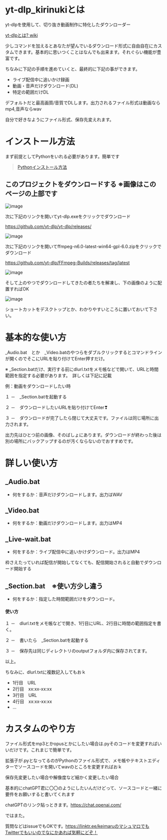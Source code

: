 # yt-dlp_kirinukiとは

yt-dlpを使用して、切り抜き動画制作に特化したダウンローダー

[yt-dlpとは? wiki](https://wiki.archlinux.jp/index.php/Yt-dlp#:~:text=yt%2Ddlp%E3%81%AF%E3%80%811000%E4%BB%A5%E4%B8%8A,%E3%81%A7%E3%81%8D%E3%82%8B%E3%82%B3%E3%83%9E%E3%83%B3%E3%83%89%E3%83%A9%E3%82%A4%E3%83%B3%E3%83%97%E3%83%AD%E3%82%B0%E3%83%A9%E3%83%A0%E3%81%A7%E3%81%99%E3%80%82)

少しコマンドを加えるとあなたが望んでいるダウンロード形式に自由自在にカスタムできます。基本的に思いつくことはなんでも出来ます。それぐらい機能が豊富です。

ちなみに下記の手順を進めていくと、最終的に下記の事ができます。

- ライブ配信中に追いかけ録画
- 動画・音声だけダウンロード(DL)
- 特定の範囲だけDL


デフォルトだと最高画質/音質でDLします。出力されるファイル形式は動画ならmp4,音声ならwav

自分で好きなようにファイル形式、保存先変えれます。


# インストール方法

まず前提としてPythonをいれる必要があります。簡単です

> [Pythonインストール方法](https://prog-8.com/docs/python-env-win)

## このプロジェクトをダウンロードする ※画像はこのページの上部です

![image](https://github.com/keimaruO/kirinuki_dl/assets/91080250/9f4d7d1e-f629-4af1-bf0a-692569d5f8b1)


次に下記のリンクを開いてyt-dlp.exeをクリックでダウンロード

https://github.com/yt-dlp/yt-dlp/releases/

![image](https://github.com/keimaruO/kirinuki_dl/assets/91080250/ae976dc8-d68e-4b9d-89c4-5cf838cf5eda)


次に下記のリンクを開いてffmpeg-n6.0-latest-win64-gpl-6.0.zipをクリックでダウンロード

https://github.com/yt-dlp/FFmpeg-Builds/releases/tag/latest

![image](https://github.com/keimaruO/kirinuki_dl/assets/91080250/5c309489-25c6-45f7-93f1-f0d8c36489dc)


そして上のやつでダウンロードしてきたの者たちを解凍し、下の画像のように配置すればOK

![image](https://github.com/keimaruO/kirinuki_dl/assets/91080250/0dc46007-870b-4394-a069-a5e2a13df082)



ショートカットをデスクトップとか、わかりやすいところに置いておいて下さい。

# 基本的な使い方

_Audio.bat　とか　_Video.batのやつらをダブルクリックするとコマンドラインが開くのでそこにURLを貼り付けてEnter押すだけ。

※ _Section.batだけ、実行する前にdlurl.txtをメモ帳などで開いて、URLと時間範囲を指定する必要があります。　詳しくは下記に記載

例：動画をダウンロードしたい時

１ －　_Section.batを起動する

２ －　ダウンロードしたいURLを貼り付けてEnter❣

３ －　ダウンロードが完了したら閉じて大丈夫です。ファイルは同じ場所に出力されます。


出力先はひとつ前の画像、そのばしょにあります。ダウンロードが終わった後は別の場所にバックアップするのが汚くならないのでおすすめです。
　

# 詳しい使い方

## _Audio.bat

- 何をするか：音声だけダウンロードします。出力はWAV

## _Video.bat

- 何をするか：動画だけダウンロードします。出力はMP4

## _Live-wait.bat

- 何をするか：ライブ配信中に追いかけダウンロード。出力はMP4

枠さえたっていれば配信が開始してなくても、配信開始されると自動でダウンロード開始する

## _Section.bat　※使い方少し違う

- 何をするか：指定した時間範囲だけをダウンロード。

#### 使い方

１ －　dlurl.txtをメモ帳などで開き、1行目にURL、2行目に時間の範囲指定を書く。

２ －　書いたら　_Section.batを起動する

３ －　保存先は同じディレクトリのoutputフォルダ内に保存されてます。

以上。

ちなみに、dlurl.txtに複数記入してもおｋ

- 1行目　URL
- 2行目　xx:xx-xx:xx
- 3行目　URL
- 4行目　xx:xx-xx:xx
- ...

# カスタムのやり方

ファイル形式をmp3とかopusとかにしたい場合は.pyそのコードを変更すればいいだけです。これまじで簡単です。

拡張子が.pyとなってるのがPythonのファイル形式で、メモ帳やテキストエディターでソースコードを開いてwavのところを変更すればおｋ

保存先変更したい場合や解像度など細かく変更したい場合

基本的にchatGPT君に〇〇のようにしたいんだけどって、ソースコードと一緒に要件をお願いすると書いてくれます

chatGPTのリンク貼っときます。https://chat.openai.com/

ではまた。

質問などはissueでもOKです。https://linktr.ee/keimaruのマシュマロでもTwitterでもいいのでなにかあれば気軽にどぞ！
